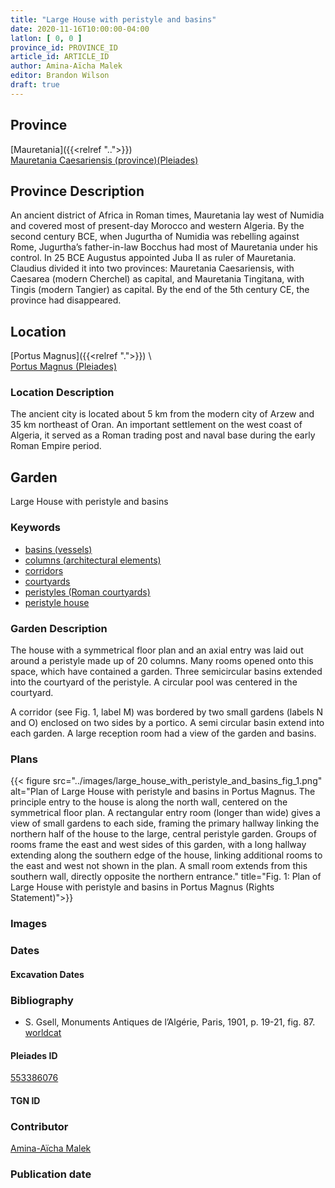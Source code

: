 ```yaml
---
title: "Large House with peristyle and basins"
date: 2020-11-16T10:00:00-04:00
latlon: [ 0, 0 ]
province_id: PROVINCE_ID
article_id: ARTICLE_ID
author: Amina-Aïcha Malek
editor: Brandon Wilson
draft: true
---
```


## Province

[Mauretania]({{<relref "..">}}) \
[Mauretania Caesariensis (province)(Pleiades)](https://pleiades.stoa.org/places/981532)

## Province Description

An ancient district of Africa in Roman times, Mauretania lay west of Numidia and covered most of present-day Morocco and western Algeria. By the second century BCE, when Jugurtha of Numidia was rebelling against Rome, Jugurtha’s father-in-law Bocchus had most of Mauretania under his control. In 25 BCE Augustus appointed Juba II as ruler of Mauretania. Claudius divided it into two provinces: Mauretania Caesariensis, with Caesarea (modern Cherchel) as capital, and Mauretania Tingitana, with Tingis (modern Tangier) as capital. By the end of the 5th century CE, the province had disappeared.

## Location

[Portus Magnus]({{<relref ".">}}) \  
[Portus Magnus (Pleiades)](https://pleiades.stoa.org/places/285503)

### Location Description

The ancient city is located about 5 km from the modern city of Arzew and 35 km northeast of Oran. An important settlement on the west coast of Algeria, it served as a Roman trading post and naval base during the early Roman Empire period.

<!--## Sublocation-->

<!--### Sublocation Description-->

## Garden

Large House with peristyle and basins

### Keywords

- [basins (vessels)](http://vocab.getty.edu/page/aat/300045614)
- [columns (architectural elements)](http://vocab.getty.edu/page/aat/300001571)
- [corridors](http://vocab.getty.edu/page/aat/300004294)
- [courtyards](http://vocab.getty.edu/page/aat/300004095)
- [peristyles (Roman courtyards)](http://vocab.getty.edu/page/aat/300004029)
- [peristyle house](http://vocab.getty.edu/page/aat/300005452)

### Garden Description

The house with a symmetrical floor plan and an axial entry was laid out around a peristyle made up of 20 columns.  Many rooms opened onto this space, which have contained a garden. Three semicircular basins extended into the courtyard of the peristyle. A circular pool was centered in the courtyard.

A corridor (see Fig. 1, label M) was bordered by two small gardens (labels N and O) enclosed on two sides by a portico. A semi circular basin extend into each garden. A large reception room had a view of the garden and basins.

### Plans

{{< figure src="../images/large_house_with_peristyle_and_basins_fig_1.png" alt="Plan of Large House with peristyle and basins in Portus Magnus. The principle entry to the house is along the north wall, centered on the symmetrical floor plan. A rectangular entry room (longer than wide) gives a view of small gardens to each side, framing the primary hallway linking the northern half of the house to the large, central peristyle garden. Groups of rooms frame the east and west sides of this garden, with a long hallway extending along the southern edge of the house, linking additional rooms to the east and west not shown in the plan. A small room extends from this southern wall, directly opposite the northern entrance." title="Fig. 1: Plan of Large House with peristyle and basins in Portus Magnus (Rights Statement)">}}

### Images

### Dates

#### Excavation Dates

### Bibliography

* S. Gsell, Monuments Antiques de l’Algérie, Paris, 1901, p. 19-21, fig. 87. [worldcat](https://www.worldcat.org/title/monuments-antiques-de-lalgerie-tome-second/oclc/491461100)

#### Pleiades ID

[553386076](https://pleiades.stoa.org/places/553386076)

#### TGN ID

### Contributor

[Amina-Aïcha Malek](http://worldcat.org/identities/lccn-n2012075871/)

### Publication date

<!--07 July 2020-->

<!--### Related articles-->

<!-- Links to other related articles. Leave blank for now -->
